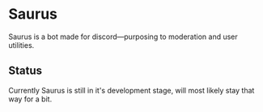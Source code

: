 # Saurus
Saurus is a bot made for discord—purposing to moderation and user utilities.

## Status
Currently Saurus is still in it's development stage, will most likely stay that way for a bit.
